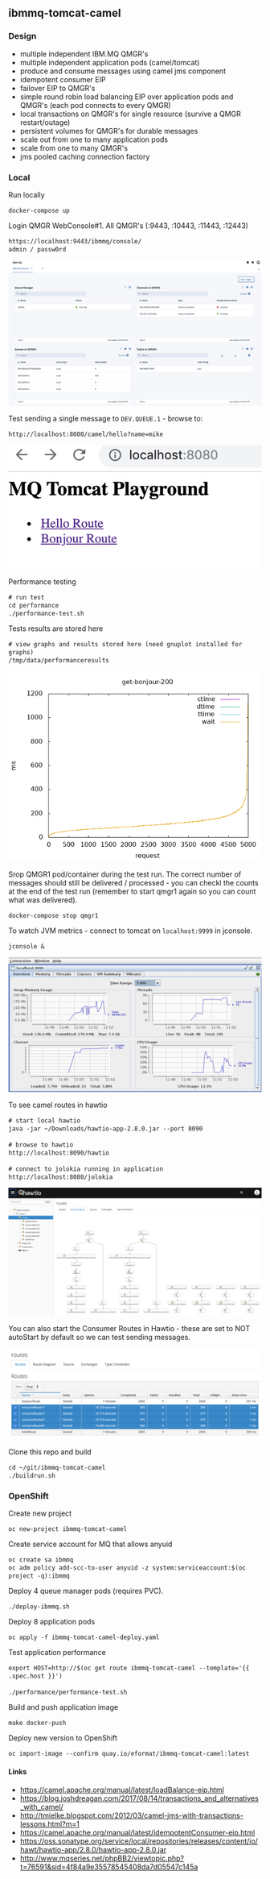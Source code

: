 ## ibmmq-tomcat-camel

### Design

- multiple independent IBM.MQ QMGR's
- multiple independent application pods (camel/tomcat)
- produce and consume messages using camel jms component
- idempotent consumer EIP 
- failover EIP to QMGR's
- simple round robin load balancing EIP over application pods and QMGR's (each pod connects to every QMGR)
- local transactions on QMGR's for single resource (survive a QMGR restart/outage)
- persistent volumes for QMGR's for durable messages
- scale out from one to many application pods
- scale from one to many QMGR's
- jms pooled caching connection factory

### Local

Run locally 

```
docker-compose up
```

Login QMGR WebConsole#1. All QMGR's (:9443, :10443, :11443, :12443)
```
https://localhost:9443/ibmmq/console/
admin / passw0rd
```

![ibmmq.png](images/ibmmq.png)

Test sending a single message to `DEV.QUEUE.1` - browse to:

```
http://localhost:8080/camel/hello?name=mike
```

![playground.png](images/playground.png)

Performance testing
```
# run test
cd performance 
./performance-test.sh
```

Tests results are stored here
```
# view graphs and results stored here (need gnuplot installed for graphs)
/tmp/data/performanceresults
```

![get-bonjour-200.png](images/get-bonjour-200.png)

Srop QMGR1 pod/container during the test run. The correct number of messages should still be delivered / processed - you can checkl the counts at the end of the test run (remember to start qmgr1 again so you can count what was delivered).
```
docker-compose stop qmgr1
```

To watch JVM metrics - connect to tomcat on `localhost:9999` in jconsole.
```
jconsole &
```

![jconsole.png](images/jconsole.png)

To see camel routes in hawtio
```
# start local hawtio
java -jar ~/Downloads/hawtio-app-2.8.0.jar --port 8090

# browse to hawtio
http://localhost:8090/hawtio

# connect to jolokia running in application
http://localhost:8080/jolokia
```

![route-diagram.png](images/route-diagram.png)

You can also start the Consumer Routes in Hawtio - these are set to NOT autoStart by default so we can test sending messages.

![routes.png](images/routes.png)

Clone this repo and build
```
cd ~/git/ibmmq-tomcat-camel
./buildrun.sh
```

### OpenShift

Create new project

```
oc new-project ibmmq-tomcat-camel
```

Create service account for MQ that allows anyuid
```
oc create sa ibmmq
oc adm policy add-scc-to-user anyuid -z system:serviceaccount:$(oc project -q):ibmmq
```

Deploy 4 queue manager pods (requires PVC).
```
./deploy-ibmmq.sh
```

Deploy 8 application pods
```
oc apply -f ibmmq-tomcat-camel-deploy.yaml
```

Test application performance
```
export HOST=http://$(oc get route ibmmq-tomcat-camel --template='{{ .spec.host }}')

./performance/performance-test.sh
```

Build and push application image
```
make docker-push
```

Deploy new version to OpenShift
```
oc import-image --confirm quay.io/eformat/ibmmq-tomcat-camel:latest
```

#### Links

- https://camel.apache.org/manual/latest/loadBalance-eip.html
- https://blog.joshdreagan.com/2017/08/14/transactions_and_alternatives_with_camel/
- http://tmielke.blogspot.com/2012/03/camel-jms-with-transactions-lessons.html?m=1
- https://camel.apache.org/manual/latest/idempotentConsumer-eip.html
- https://oss.sonatype.org/service/local/repositories/releases/content/io/hawt/hawtio-app/2.8.0/hawtio-app-2.8.0.jar
- http://www.mqseries.net/phpBB2/viewtopic.php?t=76591&sid=4f84a9e35578545408da7d05547c145a
